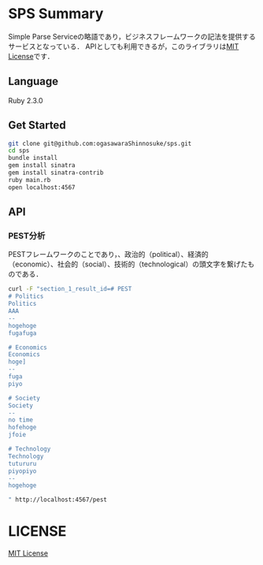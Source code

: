 # SPS Summary
Simple Parse Serviceの略語であり，ビジネスフレームワークの記法を提供するサービスとなっている．
APIとしても利用できるが，このライブラリは[MIT License](https://github.com/ogasawaraShinnosuke/sps/blob/master/LICENSE)です．

## Language
Ruby 2.3.0

## Get Started

``` sh
git clone git@github.com:ogasawaraShinnosuke/sps.git
cd sps
bundle install
gem install sinatra
gem install sinatra-contrib
ruby main.rb
open localhost:4567
```

## API
### PEST分析
PESTフレームワークのことであり，、政治的（political）、経済的（economic）、社会的（social）、技術的（technological）の頭文字を繋げたものである．

``` sh
curl -F "section_1_result_id=# PEST
# Politics
Politics
AAA
--
hogehoge
fugafuga

# Economics
Economics
hoge]
--
fuga
piyo

# Society
Society
--
no time
hofehoge
jfoie

# Technology
Technology
tutururu
piyopiyo
--
hogehoge

" http://localhost:4567/pest
```

# LICENSE
[MIT License](https://github.com/ogasawaraShinnosuke/sps/blob/master/LICENSE)
